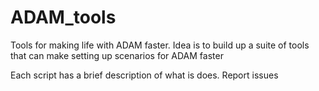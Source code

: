 # ADAM_tools
Tools for making life with ADAM faster. Idea is to build up a suite of tools 
that can make setting up scenarios for ADAM faster

Each script has a brief description of what is does. Report issues
